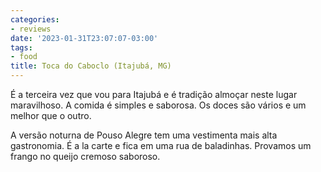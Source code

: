 ```yaml
---
categories:
- reviews
date: '2023-01-31T23:07:07-03:00'
tags:
- food
title: Toca do Caboclo (Itajubá, MG)
---
```


É a terceira vez que vou para Itajubá e é tradição almoçar neste lugar maravilhoso. A comida é simples e saborosa. Os doces são vários e um melhor que o outro.

A versão noturna de Pouso Alegre tem uma vestimenta mais alta gastronomia. É a la carte e fica em uma rua de baladinhas. Provamos um frango no queijo cremoso saboroso.